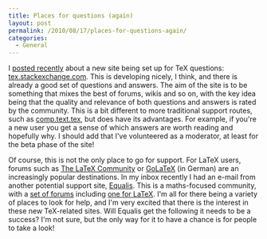 ```yaml
---
title: Places for questions (again)
layout: post
permalink: /2010/08/17/places-for-questions-again/
categories:
  - General
---
```

I [posted recently](/2010/08/02/a-new-place-for-tex-questions/) about a new site being set up for TeX questions: [tex.stackexchange.com](https://tex.stackexchange.com). This is developing nicely, I think, and there is already a good set of questions and answers. The aim of the site is to be something that mixes the best of forums, wikis and so on, with the key idea being that the quality and relevance of both questions and answers is rated by the community. This is a bit different to more traditional support routes, such as [comp.text.tex](http://groups.google.com/group/comp.text.tex/topics), but does have its advantages. For example, if you're a new user you get a sense of which answers are worth reading and hopefully why. I should add that I've volunteered as a moderator, at least for the beta phase of the site!

Of course, this is not the only place to go for support. For LaTeX users, forums such as [The LaTeX Community](http://www.latex-community.org/forum/) or [GoLaTeX](http://www.golatex.de/) (in German) are an increasingly popular destinations. In my inbox recently I had an e-mail from another potential support site, [Equalis](http://www.equalis.com/). This is a maths-focused community, with a [set of forums](http://www.equalis.com/forums/) including [one for LaTeX](http://www.equalis.com/forums/topics.asp?forum=95858&amp;). I'm all for there being a variety of places to look for help, and I'm very excited that there is the interest in these new TeX-related sites. Will Equalis get the following it needs to be a success? I'm not sure, but the only way for it to have a chance is for people to take a look!
